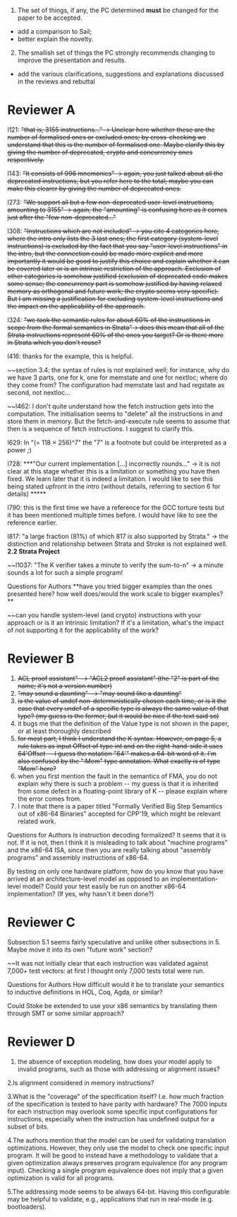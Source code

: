 1. The set of things, if any, the PC determined **must** be changed for the
paper to be accepted.

- add a comparison to Sail;
- better explain the novelty.

2. The smallish set of things the PC strongly recommends changing to
improve the presentation and results.

- add the various clarifications, suggestions and explanations
  discussed in the reviews and rebuttal

Reviewer A
==========
l121: ~~"that is, 3155 instructions..." -> Unclear here whether these are the number of formalised ones or excluded ones; by cross-checking we understand that this is the number of formalised one. Maybe clarify this by giving the number of deprecated, crypto and concurrency ones respectively.~~

l143: ~~"It consists of 996 mnemonics" -> again, you just talked about all the deprecated instructions, but you refer here to the total; maybe you can make this clearer by giving the number of deprecated ones.~~

l273: ~~"We support all but a few non-deprecated user-level instructions, amounting to 3155" -> again, the "amounting" is confusing here as it comes just after the "few non-deprecated..."~~

l308: ~~"Instructions which are not included" -> you cite 4 categories here, where the intro only lists the 3 last ones; the first category (system-level instructions) is excluded by the fact that you say "user-level instructions" in the intro, but the connection could be made more explicit and more importantly it would be good to justify this choice and explain whether it can be covered later or is an intrinsic restriction of the approach. Exclusion of other categories is somehow justified (exclusion of deprecated code makes some sense; the concurrency part is somehow justified by having relaxed memory as orthogonal and future work; the crypto seems very specific). But I am missing a justification for excluding system-level instructions and the impact on the applicability of the approach.~~

l324: ~~"we took the semantic rules for about 60% of the instructions in scope from the formal semantics in Strata"-> does this mean that all of the Strata instructions represent 60% of the ones you target? Or is there more in Strata which you don't reuse?~~

l416: thanks for the example, this is helpful.

~~section 3.4: the syntax of rules is not explained well; for instance, why do we have 3 parts, one for k, one for memstate and one for nextloc; where do they come from? The configuration had memstate last and had regstate as second, not nextloc...

~~l462: I don't quite understand how the fetch instruction gets into the computation. The initialisation seems to "delete" all the instructions in <k> and store them in memory. But the fetch-and-execute rule seems to assume that then <k> is a sequence of fetch instructions. I suggest to clarify this.

l629: In "(= 118 × 256)^7" the "7" is a footnote but could be interpreted as a power ;)

l728: ***"Our current implementation [...] incorrectly rounds..." -> it is not clear at this stage whether this is a limitation or something you have then fixed. We learn later that it is indeed a limitation. I would like to see this being stated upfront in the intro (without details, referring to section 6 for details) *****

l790: this is the first time we have a reference for the GCC torture tests but it has been mentioned multiple times before. I would have like to see the reference earlier.

l817: "a large fraction (81%) of which 817 is also supported by Strata." -> the distinction and relationship between Strata and Stroke is not explained well. **2.2 Strata Project**

~~l1037: "The K verifier takes a minute to verify the sum-to-n" -> a minute sounds a lot for such a simple program!

Questions for Authors
**have you tried bigger examples than the ones presented here? how well does/would the work scale to bigger examples? **

~~can you handle system-level (and crypto) instructions with your approach or is it an intrinsic limitation? If it's a limitation, what's the impact of not supporting it for the applicability of the work?


Reviewer B
=========
1. ~~ACL proof assistant" --> "ACL2 proof assistant" (the "2" is part of the name; it's not a version number)~~
2. ~~"may sound a daunting" --> "may sound like a daunting"~~
3. ~~is the value of undef non-deterministically chosen each time, or is it the case that every undef of a specific type is always the same value of that type? (my guess is the former, but it would be nice if the text said so)~~
4. it bugs me that the definition of the Value type is not shown in the paper, or at least thoroughly described
5. ~~for most part, I think I understand the K syntax. However, on page 5, a rule takes as input Offset of type int and on the right-hand-side it uses 64'Offset -- I guess the notation "64'" makes a 64-bit word of it. I'm also confused by the ":Mem" type annotation. What exactly is of type "Mem" here?~~
6. when you first mention the fault in the semantics of FMA, you do not explain why there is such a problem -- my guess is that it is inherited from some defect in a floating-point library of K -- please explain where the error comes from.
7. I note that there is a paper titled "Formally Verified Big Step Semantics out of x86-64 Binaries" accepted for CPP'19, which might be relevant related work.

Questions for Authors
Is instruction decoding formalized? It seems that it is not. If it is not, then I think it is misleading to talk about "machine programs" and the x86-64 ISA, since then you are really talking about "assembly programs" and assembly instructions of x86-64.

By testing on only one hardware platform, how do you know that you have arrived at an architecture-level model as opposed to an implementation-level model? Could your test easily be run on another x86-64 implementation? (If yes, why hasn't it been done?)


Reviewer C
==========
Subsection 5.1 seems fairly speculative and unlike other subsections in 5. Maybe move it into its own "future work" section?

~~It was not initially clear that each instruction was validated against 7,000+ test vectors: at first I thought only 7,000 tests total were run.

Questions for Authors
How difficult would it be to translate your semantics to inductive definitions in HOL, Coq, Agda, or similar?

Could Stoke be extended to use your x86 semantics by translating them through SMT or some similar approach?


Reviewer D
==========
1. the absence of exception modeling, how does your model apply to invalid programs, such as those with addressing or alignment issues?

2.Is alignment considered in memory instructions?

3.What is the "coverage" of the specification itself? I.e. how much fraction of the specification is tested to have parity with hardware? The 7000 inputs for each instruction may overlook some specific input configurations for instructions, especially when the instruction has undefined output for a subset of bits.

4.The authors mention that the model can be used for validating translation optimizations. However, they only use the model to check one specific input program. It will be good to instead have a methodology to validate that a given optimization always preserves program equivalence (for any program input). Checking a single program equivalence does not imply that a given optimization is valid for all programs.

5.The addressing mode seems to be always 64-bit. Having this configurable may be helpful to validate, e.g., applications that run in real-mode (e.g. bootloaders).
